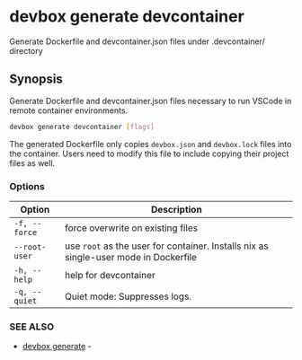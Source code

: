 # devbox generate devcontainer

Generate Dockerfile and devcontainer.json files under .devcontainer/ directory

## Synopsis

Generate Dockerfile and devcontainer.json files necessary to run VSCode in remote container environments.

```bash
devbox generate devcontainer [flags]
```

The generated Dockerfile only copies `devbox.json` and `devbox.lock` files into the container. Users need to modify this file to include copying their project files as well.

### Options

<!-- Markdown Table of Options -->
| Option | Description |
| --- | --- |
| `-f, --force` | force overwrite on existing files |
| `--root-user` | use `root` as the user for container. Installs nix as single-user mode in Dockerfile |
| `-h, --help` | help for devcontainer |
| `-q, --quiet` | Quiet mode: Suppresses logs. |


### SEE ALSO

* [devbox generate](devbox_generate.md)	 - 


